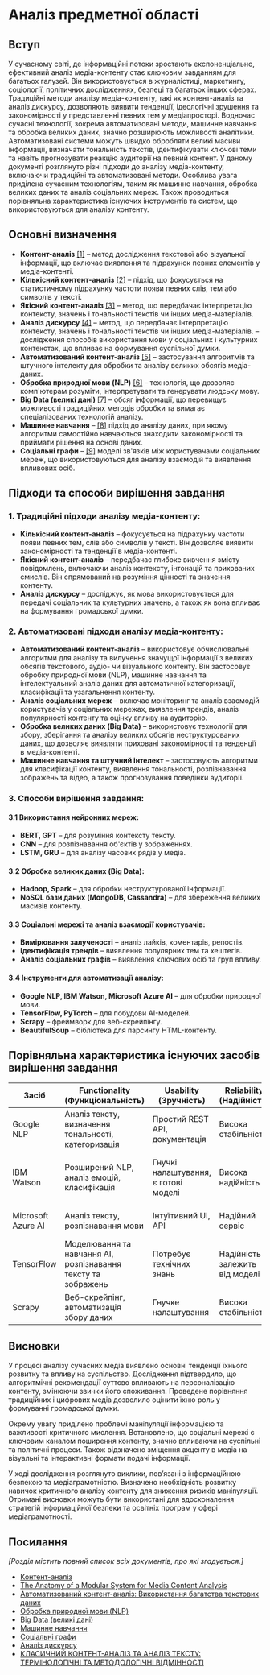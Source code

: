 # Аналіз предметної області

## Вступ

У сучасному світі, де інформаційні потоки зростають експоненціально, ефективний аналіз медіа-контенту стає ключовим завданням для багатьох галузей. Він використовується в журналістиці, маркетингу, соціології, політичних дослідженнях, безпеці та багатьох інших сферах.
Традиційні методи аналізу медіа-контенту, такі як контент-аналіз та аналіз дискурсу, дозволяють виявити тенденції, ідеологічні зрушення та закономірності у представленні певних тем у медіапросторі. Водночас сучасні технології, зокрема автоматизовані методи, машинне навчання та обробка великих даних, значно розширюють можливості аналітики. Автоматизовані системи можуть швидко обробляти великі масиви інформації, визначати тональність текстів, ідентифікувати ключові теми та навіть прогнозувати реакцію аудиторії на певний контент.
У даному документі розглянуто різні підходи до аналізу медіа-контенту, включаючи традиційні та автоматизовані методи. Особлива увага приділена сучасним технологіям, таким як машинне навчання, обробка великих даних та аналіз соціальних мереж. Також проводиться порівняльна характеристика існуючих інструментів та систем, що використовуються для аналізу контенту.


## Основні визначення

- **Контент-аналіз** [[1]](https://uk.wikipedia.org/wiki/%D0%9A%D0%BE%D0%BD%D1%82%D0%B5%D0%BD%D1%82-%D0%B0%D0%BD%D0%B0%D0%BB%D1%96%D0%B7) – метод дослідження текстової або візуальної інформації, що включає виявлення та підрахунок певних елементів у медіа-контенті.
- **Кількісний контент-аналіз** [[2]](https://periodicals.karazin.ua/ssms/article/download/13841/13032#:~:text=%D0%AF%D0%BA%D1%96%D1%81%D0%BD%D0%B8%D0%B9%20%D0%BA%D0%BE%D0%BD%D1%82%D0%B5%D0%BD%D1%82%2D%D0%B0%D0%BD%D0%B0%D0%BB%D1%96%D0%B7%20%E2%80%94%20%D0%BC%D0%B5%D1%82%D0%BE%D0%B4%D0%B8%D0%BA%D0%B0%20%D0%B0%D0%BD%D0%B0%D0%BB%D1%96%D0%B7%D1%83,%D1%82%D0%B5%D0%BD%D0%B4%D0%B5%D0%BD%D1%86%D1%96%D0%B9%20%D1%96%20%D0%B2%D1%96%D0%B4%D0%BF%D0%BE%D0%B2%D1%96%D0%B4%D0%BD%D0%B5%20%D1%97%D1%85%20%D0%BA%D0%BE%D0%B4%D1%83%D0%B2%D0%B0%D0%BD%D0%BD%D1%8F) – підхід, що фокусується на статистичному підрахунку частоти появи певних слів, тем або символів у тексті.
- **Якісний контент-аналіз** [[3]](https://periodicals.karazin.ua/ssms/article/download/13841/13032#:~:text=%D0%AF%D0%BA%D1%96%D1%81%D0%BD%D0%B8%D0%B9%20%D0%BA%D0%BE%D0%BD%D1%82%D0%B5%D0%BD%D1%82%2D%D0%B0%D0%BD%D0%B0%D0%BB%D1%96%D0%B7%20%E2%80%94%20%D0%BC%D0%B5%D1%82%D0%BE%D0%B4%D0%B8%D0%BA%D0%B0%20%D0%B0%D0%BD%D0%B0%D0%BB%D1%96%D0%B7%D1%83,%D1%82%D0%B5%D0%BD%D0%B4%D0%B5%D0%BD%D1%86%D1%96%D0%B9%20%D1%96%20%D0%B2%D1%96%D0%B4%D0%BF%D0%BE%D0%B2%D1%96%D0%B4%D0%BD%D0%B5%20%D1%97%D1%85%20%D0%BA%D0%BE%D0%B4%D1%83%D0%B2%D0%B0%D0%BD%D0%BD%D1%8F) – метод, що передбачає інтерпретацію контексту, значень і тональності текстів чи інших медіа-матеріалів.
- **Аналіз дискурсу** [[4]](https://uk.wikipedia.org/wiki/%D0%94%D0%B8%D1%81%D0%BA%D1%83%D1%80%D1%81-%D0%B0%D0%BD%D0%B0%D0%BB%D1%96%D0%B7) – метод, що передбачає інтерпретацію контексту, значень і тональності текстів чи інших медіа-матеріалів. – дослідження способів використання мови у соціальних і культурних контекстах, що впливає на формування суспільної думки.
- **Автоматизований контент-аналіз** [[5]](https://periodicals.karazin.ua/ssms/article/download/13841/13032#:~:text=%D0%AF%D0%BA%D1%96%D1%81%D0%BD%D0%B8%D0%B9%20%D0%BA%D0%BE%D0%BD%D1%82%D0%B5%D0%BD%D1%82%2D%D0%B0%D0%BD%D0%B0%D0%BB%D1%96%D0%B7%20%E2%80%94%20%D0%BC%D0%B5%D1%82%D0%BE%D0%B4%D0%B8%D0%BA%D0%B0%20%D0%B0%D0%BD%D0%B0%D0%BB%D1%96%D0%B7%D1%83,%D1%82%D0%B5%D0%BD%D0%B4%D0%B5%D0%BD%D1%86%D1%96%D0%B9%20%D1%96%20%D0%B2%D1%96%D0%B4%D0%BF%D0%BE%D0%B2%D1%96%D0%B4%D0%BD%D0%B5%20%D1%97%D1%85%20%D0%BA%D0%BE%D0%B4%D1%83%D0%B2%D0%B0%D0%BD%D0%BD%D1%8F) – застосування алгоритмів та штучного інтелекту для обробки та аналізу великих обсягів медіа-даних.
- **Обробка природної мови (NLP)** [[6]](https://uk.wikipedia.org/wiki/%D0%9E%D0%B1%D1%80%D0%BE%D0%B1%D0%BA%D0%B0_%D0%BF%D1%80%D0%B8%D1%80%D0%BE%D0%B4%D0%BD%D0%BE%D1%97_%D0%BC%D0%BE%D0%B2%D0%B8) – технологія, що дозволяє комп'ютерам розуміти, інтерпретувати та генерувати людську мову.
- **Big Data (великі дані)** [[7]](https://uk.wikipedia.org/wiki/%D0%92%D0%B5%D0%BB%D0%B8%D0%BA%D1%96_%D0%B4%D0%B0%D0%BD%D1%96) – обсяг інформації, що перевищує можливості традиційних методів обробки та вимагає спеціалізованих технологій аналізу.
- **Машинне навчання** – [[8]](https://uk.wikipedia.org/wiki/%D0%9C%D0%B0%D1%88%D0%B8%D0%BD%D0%BD%D0%B5_%D0%BD%D0%B0%D0%B2%D1%87%D0%B0%D0%BD%D0%BD%D1%8F) підхід до аналізу даних, при якому алгоритми самостійно навчаються знаходити закономірності та приймати рішення на основі даних.
- **Соціальні графи** – [[9]](https://uk.wikipedia.org/wiki/%D0%A1%D0%BE%D1%86%D1%96%D0%B0%D0%BB%D1%8C%D0%BD%D0%B8%D0%B9_%D0%B3%D1%80%D0%B0%D1%84) моделі зв'язків між користувачами соціальних мереж, що використовуються для аналізу взаємодій та виявлення впливових осіб.

## Підходи та способи вирішення завдання

### 1. Традиційні підходи аналізу медіа-контенту:
- **Кількісний контент-аналіз** – фокусується на підрахунку частоти появи певних тем, слів або символів у тексті. Він дозволяє виявити закономірності та тенденції в медіа-контенті.
- **Якісний контент-аналіз** – передбачає глибоке вивчення змісту повідомлень, включаючи аналіз контексту, інтонацій та прихованих смислів. Він спрямований на розуміння цінності та значення контенту.
- **Аналіз дискурсу** – досліджує, як мова використовується для передачі соціальних та культурних значень, а також як вона впливає на формування громадської думки.

### 2. Автоматизовані підходи аналізу медіа-контенту:
- **Автоматизований контент-аналіз** – використовує обчислювальні алгоритми для аналізу та вилучення значущої інформації з великих обсягів текстового, аудіо- чи візуального контенту. Він застосовує обробку природної мови (NLP), машинне навчання та інтелектуальний аналіз даних для автоматичної категоризації, класифікації та узагальнення контенту.
- **Аналіз соціальних мереж** – включає моніторинг та аналіз взаємодій користувачів у соціальних мережах, виявлення трендів, аналіз популярності контенту та оцінку впливу на аудиторію.
- **Обробка великих даних (Big Data)** – використовує технології для збору, зберігання та аналізу великих обсягів неструктурованих даних, що дозволяє виявляти приховані закономірності та тенденції в медіа-контенті.
- **Машинне навчання та штучний інтелект** – застосовують алгоритми для класифікації контенту, виявлення тональності, розпізнавання зображень та відео, а також прогнозування поведінки аудиторії.

### 3. Способи вирішення завдання:
#### 3.1 Використання нейронних мереж:
- **BERT, GPT** – для розуміння контексту тексту.
- **CNN** – для розпізнавання об'єктів у зображеннях.
- **LSTM, GRU** – для аналізу часових рядів у медіа.

#### 3.2 Обробка великих даних (Big Data):
- **Hadoop, Spark** – для обробки неструктурованої інформації.
- **NoSQL бази даних (MongoDB, Cassandra)** – для збереження великих масивів контенту.

#### 3.3 Соціальні мережі та аналіз взаємодії користувачів:
- **Вимірювання залученості** – аналіз лайків, коментарів, репостів.
- **Ідентифікація трендів** – виявлення популярних тем та хештегів.
- **Аналіз соціальних графів** – виявлення ключових осіб та груп впливу.

#### 3.4 Інструменти для автоматизації аналізу:
- **Google NLP, IBM Watson, Microsoft Azure AI** – для обробки природної мови.
- **TensorFlow, PyTorch** – для побудови AI-моделей.
- **Scrapy** – фреймворк для веб-скрейпінгу.
- **BeautifulSoup** – бібліотека для парсингу HTML-контенту.


## Порівняльна характеристика існуючих засобів вирішення завдання

| Засіб | Functionality (Функціональність) | Usability (Зручність) | Reliability (Надійність) | Performance (Продуктивність) | Supportability (Підтримка) |
|--------|--------------------------------|----------------------|----------------------|----------------------|----------------------|
| Google NLP | Аналіз тексту, визначення тональності, категоризація | Простий REST API, документація | Висока стабільність | Висока швидкість обробки | Підтримка Google, регулярні оновлення |
| IBM Watson | Розширений NLP, аналіз емоцій, класифікація | Гнучкі налаштування, є готові моделі | Висока надійність | Висока продуктивність | Підтримка IBM, інтеграція з іншими сервісами |
| Microsoft Azure AI | Аналіз тексту, розпізнавання мови | Інтуїтивний UI, API | Надійний сервіс | Висока продуктивність | Інтеграція з Azure, документація |
| TensorFlow | Моделювання та навчання AI, розпізнавання тексту та зображень | Потребує технічних знань | Надійність залежить від моделі | Оптимізований для GPU, швидка обробка | Велика спільнота, оновлення від Google |
| Scrapy | Веб-скрейпінг, автоматизація збору даних | Гнучке налаштування | Висока стабільність | Висока швидкість збору | Open-source, активна спільнота |

## Висновки

У процесі аналізу сучасних медіа виявлено основні тенденції їхнього розвитку та впливу на суспільство. Дослідження підтвердило, що алгоритмічні рекомендації суттєво впливають на персоналізацію контенту, змінюючи звички його споживання. Проведене порівняння традиційних і цифрових медіа дозволило оцінити їхню роль у формуванні громадської думки.

Окрему увагу приділено проблемі маніпуляції інформацією та важливості критичного мислення. Встановлено, що соціальні мережі є ключовим каналом поширення контенту, значно впливаючи на суспільні та політичні процеси. Також відзначено зміщення акценту в медіа на візуальні та інтерактивні формати подачі інформації.

У ході дослідження розглянуто виклики, пов’язані з інформаційною безпекою та медіаграмотністю. Визначено необхідність розвитку навичок критичного аналізу контенту для зниження ризиків маніпуляції. Отримані висновки можуть бути використані для вдосконалення стратегій інформаційної безпеки та освітніх програм у сфері медіаграмотності.

## Посилання

*[Розділ містить повний список всіх документів, про які згадується.]*  

- [Контент-аналіз](https://uk.wikipedia.org/wiki/%D0%9A%D0%BE%D0%BD%D1%82%D0%B5%D0%BD%D1%82-%D0%B0%D0%BD%D0%B0%D0%BB%D1%96%D0%B7)  
- [The Anatomy of a Modular System for Media Content Analysis](https://arxiv.org/pdf/1402.6208)  
- [Автоматизований контент-аналіз: Використання багатства текстових даних](https://mindthegraph.com/blog/uk/automated-content-analysis/)
- [Обробка природної мови (NLP)](https://uk.wikipedia.org/wiki/%D0%9E%D0%B1%D1%80%D0%BE%D0%B1%D0%BA%D0%B0_%D0%BF%D1%80%D0%B8%D1%80%D0%BE%D0%B4%D0%BD%D0%BE%D1%97_%D0%BC%D0%BE%D0%B2%D0%B8)
- [Big Data (великі дані)](https://uk.wikipedia.org/wiki/%D0%92%D0%B5%D0%BB%D0%B8%D0%BA%D1%96_%D0%B4%D0%B0%D0%BD%D1%96)
- [Машинне навчання](https://uk.wikipedia.org/wiki/%D0%9C%D0%B0%D1%88%D0%B8%D0%BD%D0%BD%D0%B5_%D0%BD%D0%B0%D0%B2%D1%87%D0%B0%D0%BD%D0%BD%D1%8F)
- [Соціальні графи](https://uk.wikipedia.org/wiki/%D0%A1%D0%BE%D1%86%D1%96%D0%B0%D0%BB%D1%8C%D0%BD%D0%B8%D0%B9_%D0%B3%D1%80%D0%B0%D1%84)
- [Аналіз дискурсу](https://uk.wikipedia.org/wiki/%D0%94%D0%B8%D1%81%D0%BA%D1%83%D1%80%D1%81-%D0%B0%D0%BD%D0%B0%D0%BB%D1%96%D0%B7)
- [КЛАСИЧНИЙ КОНТЕНТ-АНАЛІЗ ТА АНАЛІЗ ТЕКСТУ: ТЕРМІНОЛОГІЧНІ ТА МЕТОДОЛОГІЧНІ ВІДМІННОСТІ](https://periodicals.karazin.ua/ssms/article/download/13841/13032#:~:text=%D0%AF%D0%BA%D1%96%D1%81%D0%BD%D0%B8%D0%B9%20%D0%BA%D0%BE%D0%BD%D1%82%D0%B5%D0%BD%D1%82%2D%D0%B0%D0%BD%D0%B0%D0%BB%D1%96%D0%B7%20%E2%80%94%20%D0%BC%D0%B5%D1%82%D0%BE%D0%B4%D0%B8%D0%BA%D0%B0%20%D0%B0%D0%BD%D0%B0%D0%BB%D1%96%D0%B7%D1%83,%D1%82%D0%B5%D0%BD%D0%B4%D0%B5%D0%BD%D1%86%D1%96%D0%B9%20%D1%96%20%D0%B2%D1%96%D0%B4%D0%BF%D0%BE%D0%B2%D1%96%D0%B4%D0%BD%D0%B5%20%D1%97%D1%85%20%D0%BA%D0%BE%D0%B4%D1%83%D0%B2%D0%B0%D0%BD%D0%BD%D1%8F)
